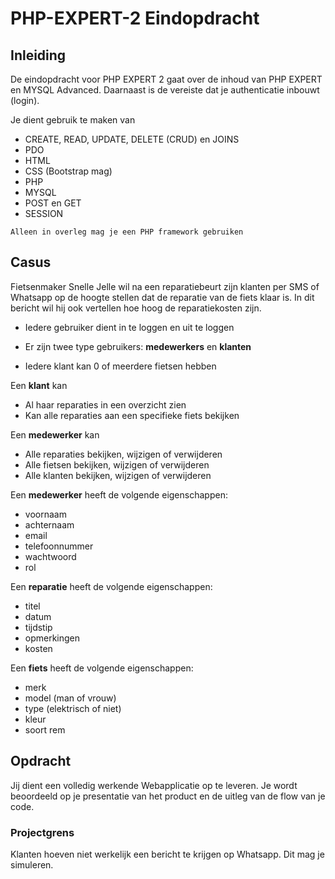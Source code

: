 # PHP-EXPERT-2 Eindopdracht

## Inleiding

De eindopdracht voor PHP EXPERT 2 gaat over de inhoud van PHP EXPERT en MYSQL Advanced. Daarnaast is de vereiste dat je authenticatie inbouwt (login).

Je dient gebruik te maken van

- CREATE, READ, UPDATE, DELETE (CRUD) en JOINS
- PDO
- HTML
- CSS (Bootstrap mag)
- PHP
- MYSQL
- POST en GET
- SESSION

`Alleen in overleg mag je een PHP framework gebruiken`

## Casus

Fietsenmaker Snelle Jelle wil na een reparatiebeurt zijn klanten per SMS of Whatsapp op de hoogte stellen dat de reparatie van de fiets klaar is. In dit bericht wil hij ook vertellen hoe hoog de reparatiekosten zijn.​

- Iedere gebruiker dient in te loggen en uit te loggen​

- Er zijn twee type gebruikers: __medewerkers__ en __klanten​__
- Iedere klant kan 0 of meerdere fietsen hebben

Een __klant__ kan ​

- Al haar reparaties in een overzicht zien​
- Kan alle reparaties aan een specifieke fiets bekijken

Een __medewerker__ kan ​

- Alle reparaties bekijken, wijzigen of verwijderen​
- Alle fietsen bekijken, wijzigen of verwijderen​
- Alle klanten bekijken, wijzigen of verwijderen​

Een __medewerker__ heeft de volgende eigenschappen:

- voornaam
- achternaam
- email
- telefoonnummer
- wachtwoord
- rol

Een __reparatie__ heeft de volgende eigenschappen:

- titel
- datum
- tijdstip
- opmerkingen
- kosten 

Een __fiets__ heeft de volgende eigenschappen:

- merk
- model (man of vrouw)
- type (elektrisch of niet)
- kleur
- soort rem

## Opdracht

Jij dient een volledig werkende Webapplicatie op te leveren. Je wordt beoordeeld op je presentatie van het product en de uitleg van de flow van je code. 

### Projectgrens

Klanten hoeven niet werkelijk een bericht te krijgen op Whatsapp. Dit mag je simuleren.
